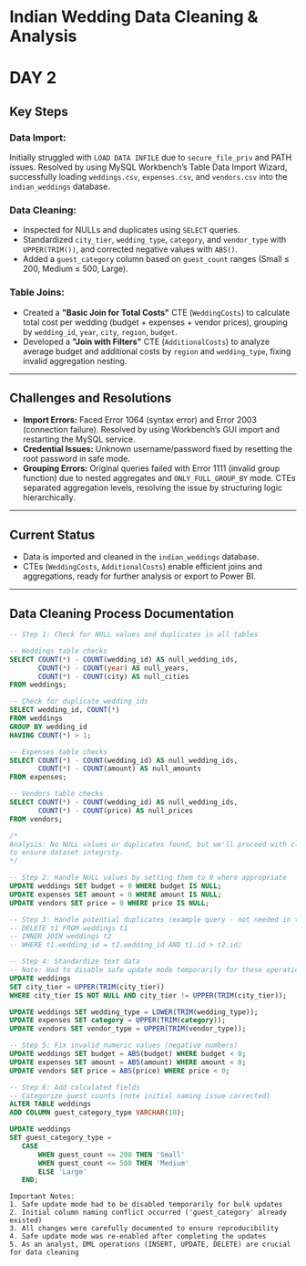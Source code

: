 # Indian Wedding Data Cleaning & Analysis
# DAY 2

## Key Steps

### Data Import:
Initially struggled with `LOAD DATA INFILE` due to `secure_file_priv` and PATH issues. Resolved by using MySQL Workbench’s Table Data Import Wizard, successfully loading `weddings.csv`, `expenses.csv`, and `vendors.csv` into the `indian_weddings` database.

### Data Cleaning:
- Inspected for NULLs and duplicates using `SELECT` queries.
- Standardized `city_tier`, `wedding_type`, `category`, and `vendor_type` with `UPPER(TRIM())`, and corrected negative values with `ABS()`.
- Added a `guest_category` column based on `guest_count` ranges (Small ≤ 200, Medium ≤ 500, Large).

### Table Joins:
- Created a **"Basic Join for Total Costs"** CTE (`WeddingCosts`) to calculate total cost per wedding (budget + expenses + vendor prices), grouping by `wedding_id`, `year`, `city`, `region`, `budget`.
- Developed a **"Join with Filters"** CTE (`AdditionalCosts`) to analyze average budget and additional costs by `region` and `wedding_type`, fixing invalid aggregation nesting.

---

## Challenges and Resolutions

- **Import Errors:** Faced Error 1064 (syntax error) and Error 2003 (connection failure). Resolved by using Workbench’s GUI import and restarting the MySQL service.
- **Credential Issues:** Unknown username/password fixed by resetting the root password in safe mode.
- **Grouping Errors:** Original queries failed with Error 1111 (invalid group function) due to nested aggregates and `ONLY_FULL_GROUP_BY` mode. CTEs separated aggregation levels, resolving the issue by structuring logic hierarchically.

---

## Current Status

- Data is imported and cleaned in the `indian_weddings` database.
- CTEs (`WeddingCosts`, `AdditionalCosts`) enable efficient joins and aggregations, ready for further analysis or export to Power BI.

---

## Data Cleaning Process Documentation

```sql
-- Step 1: Check for NULL values and duplicates in all tables

-- Weddings table checks
SELECT COUNT(*) - COUNT(wedding_id) AS null_wedding_ids, 
       COUNT(*) - COUNT(year) AS null_years, 
       COUNT(*) - COUNT(city) AS null_cities
FROM weddings;

-- Check for duplicate wedding_ids
SELECT wedding_id, COUNT(*) 
FROM weddings 
GROUP BY wedding_id 
HAVING COUNT(*) > 1;

-- Expenses table checks
SELECT COUNT(*) - COUNT(wedding_id) AS null_wedding_ids, 
       COUNT(*) - COUNT(amount) AS null_amounts
FROM expenses;

-- Vendors table checks
SELECT COUNT(*) - COUNT(wedding_id) AS null_wedding_ids, 
       COUNT(*) - COUNT(price) AS null_prices
FROM vendors;

/* 
Analysis: No NULL values or duplicates found, but we'll proceed with cleaning
to ensure dataset integrity.
*/

-- Step 2: Handle NULL values by setting them to 0 where appropriate
UPDATE weddings SET budget = 0 WHERE budget IS NULL;
UPDATE expenses SET amount = 0 WHERE amount IS NULL;
UPDATE vendors SET price = 0 WHERE price IS NULL;

-- Step 3: Handle potential duplicates (example query - not needed in this case)
-- DELETE t1 FROM weddings t1
-- INNER JOIN weddings t2 
-- WHERE t1.wedding_id = t2.wedding_id AND t1.id > t2.id;

-- Step 4: Standardize text data
-- Note: Had to disable safe update mode temporarily for these operations
UPDATE weddings 
SET city_tier = UPPER(TRIM(city_tier))
WHERE city_tier IS NOT NULL AND city_tier != UPPER(TRIM(city_tier));

UPDATE weddings SET wedding_type = LOWER(TRIM(wedding_type));
UPDATE expenses SET category = UPPER(TRIM(category));
UPDATE vendors SET vendor_type = UPPER(TRIM(vendor_type));

-- Step 5: Fix invalid numeric values (negative numbers)
UPDATE weddings SET budget = ABS(budget) WHERE budget < 0;
UPDATE expenses SET amount = ABS(amount) WHERE amount < 0;
UPDATE vendors SET price = ABS(price) WHERE price < 0;

-- Step 6: Add calculated fields
-- Categorize guest counts (note initial naming issue corrected)
ALTER TABLE weddings
ADD COLUMN guest_category_type VARCHAR(10);

UPDATE weddings
SET guest_category_type = 
   CASE 
       WHEN guest_count <= 200 THEN 'Small'
       WHEN guest_count <= 500 THEN 'Medium'
       ELSE 'Large'
   END;
```

```text
Important Notes:
1. Safe update mode had to be disabled temporarily for bulk updates
2. Initial column naming conflict occurred ('guest_category' already existed)
3. All changes were carefully documented to ensure reproducibility
4. Safe update mode was re-enabled after completing the updates
5. As an analyst, DML operations (INSERT, UPDATE, DELETE) are crucial for data cleaning
```
